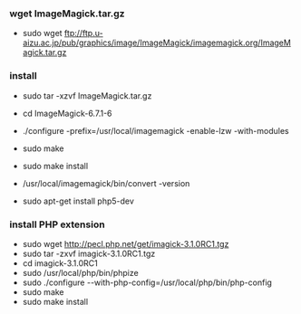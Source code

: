 
### wget ImageMagick.tar.gz
  * sudo wget ftp://ftp.u-aizu.ac.jp/pub/graphics/image/ImageMagick/imagemagick.org/ImageMagick.tar.gz

### install
  * sudo tar -xzvf ImageMagick.tar.gz
  * cd ImageMagick-6.7.1-6
  * ./configure -prefix=/usr/local/imagemagick -enable-lzw -with-modules
  * sudo make
  * sudo make install
  * /usr/local/imagemagick/bin/convert -version

  * sudo apt-get install php5-dev  
  
### install PHP extension
  * sudo wget http://pecl.php.net/get/imagick-3.1.0RC1.tgz
  * sudo tar -zxvf imagick-3.1.0RC1.tgz
  * cd imagick-3.1.0RC1
  * sudo /usr/local/php/bin/phpize
  * sudo ./configure --with-php-config=/usr/local/php/bin/php-config
  * sudo make
  * sudo make install
  
